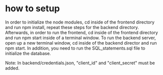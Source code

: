 # how to setup
In order to initialize the node modules, cd inside of the frontend directory and run npm install, repeat these steps for the backend directory. Afterwards, in order to run the frontend, cd inside of the frontend directory and run npm start inside of a terminal window. To run the backend server, open up a new terminal window, cd inside of the backend director and run npm start. In addition, you need to run the SQL_statements.sql file to initialize the database.

Note: In backend/credentials.json, "client_id" and "client_secret" must be added.
